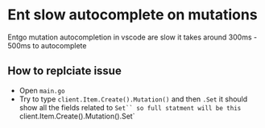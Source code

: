 # Ent slow autocomplete on mutations
Entgo mutation autocompletion in vscode are slow it takes around 300ms - 500ms to autocomplete


## How to replciate issue

- Open `main.go`
- Try to type `client.Item.Create().Mutation()` and then `.Set` it should show all the fields related to `Set`` so full statment will be this 
`client.Item.Create().Mutation().Set`
